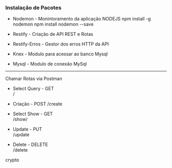 
### Instalação de Pacotes

* Nodemon - Monintoramento da aplicação NODEJS
npm install -g nodemon 
npm install nodemon --save

* Restify - Criação de API REST e Rotas

* Restify-Erros - Gestor dos erros HTTP da API

* Knex - Modulo para acessar ao banco Mysql

* Mysql - Modulo de conexão MySql

-----------------------------------------



Chamar Rotas via Postman

* Select Query - GET  
/ 

* Criação - POST
/create


* Select Show - GET  
/show/



* Update - PUT  
/update



* Delete - DELETE  
/delete



crypto



